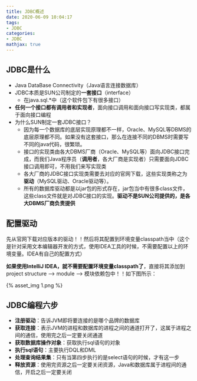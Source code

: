 ```yaml
---
title: JDBC概述
date: 2020-06-09 10:04:17
tags:
- JDBC
categories:
- JDBC
mathjax: true
---
```


## JDBC是什么

- Java DataBase Connectivity（Java语言连接数据库）
- JDBC本质是SUN公司制定的**一套接口**（interface）
  - 在java.sql.*中（这个软件包下有很多接口）
- **任何一个接口都有调用者和实现者**，面向接口调用和面向接口写实现类，都属于面向接口编程
- 为什么SUN制定一套JDBC接口？
  - 因为每一个数据库的底层实现原理都不一样，Oracle、MySQL等DBMS的底层原理都不同。如果没有这套接口，那么在连接不同的DBMS时需要写不同的java代码，很繁琐。
  - 接口的实现类由各大DBMS厂商（Oracle、MySQL等）面向JDBC接口完成，而我们Java程序员（**调用者**，各大厂商是实现者）只需要面向JDBC接口调用即可，不用我们来写实现类
  - 各大厂商的JDBC接口实现类需要去对应的官网下载，这些实现类称之为**驱动**（MySQL驱动、Oracle驱动等）。
  - 所有的数据库驱动都是以jar包的形式存在，jar包当中有很多class文件，这些class文件就是对JDBC接口的实现。**驱动不是SUN公司提供的，是各大DBMS厂商负责提供**



## 配置驱动

先从官网下载对应版本的驱动！！然后将其配置到环境变量classpath当中（这个是针对采用文本编辑器开发的方式，使用IDEA工具的时候，不需要配置以上的环境变量。IDEA有自己的配置方式）

**如果使用IntelliJ IDEA，就不需要配置环境变量classpath了**，直接将其添加到project structure --> module --> 模块依赖包中！！如下图所示：

{% asset_img 1.png %}



## JDBC编程六步

- **注册驱动**：告诉JVM即将要连接的是哪个品牌的数据库
- **获取连接**：表示JVM的进程和数据库的进程之间的通道打开了，这属于进程之间的通信，使用完之后一定要关闭通道
- **获取数据库操作对象**：获取执行sql语句的对象
- **执行sql语句**：主要执行DQL和DML
- **处理查询结果集**：只有当第四步执行的是select语句的时候，才有这一步
- **释放资源**：使用完资源之后一定要关闭资源，Java和数据库属于进程间的通信，开启之后一定要关闭